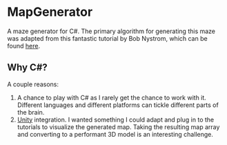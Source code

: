 # MapGenerator
A maze generator for C#.  The primary algorithm for generating this maze was adapted from this fantastic tutorial by Bob Nystrom, which can be found [here](https://journal.stuffwithstuff.com/2014/12/21/rooms-and-mazes/).

## Why C#?
A couple reasons:
1. A chance to play with C# as I rarely get the chance to work with it. Different languages and different platforms can tickle different parts of the brain.
2. [Unity](https://unity.com/) integration. I wanted something I could adapt and plug in to the tutorials to visualize the generated map.  Taking the resulting map array and converting to a performant 3D model is an interesting challenge.
